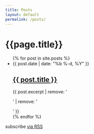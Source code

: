 ```yaml
---
title: Posts
layout: default
permalink: /posts/
---
```


<div class="home">

<h1 class="page-heading">{{page.title}}</h1>

<ul class="post-list">
{% for post in site.posts %}
<li>
<span class="post-meta">{{ post.date | date: "%b %-d, %Y" }}</span>
<h2>
  <a class="post-link" href="{{ post.url | prepend: site.baseurl }}">{{ post.title }}</a>
</h2>
  {{ post.excerpt | remove: '<p>' | remove: '</p>' }}
</li>
{% endfor %}
</ul>

<p class="rss-subscribe">subscribe <a href="{{ "/feed.xml" | prepend: site.baseurl }}">via RSS</a></p>
</div>
